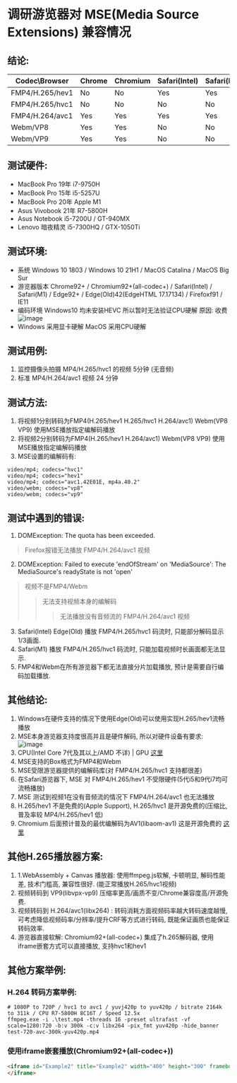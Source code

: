 # 调研游览器对 MSE(Media Source Extensions) 兼容情况
## 结论:
| Codec\Browser      | Chrome | Chromium | Safari(Intel) | Safari(M1) | Edge | Edge(Old) | Firefox | IE |
| ------------------ | ------ | -------- | ------------- | ---------- | ---- | --------- | ------- | -- |
| FMP4/H.265/hev1    | No     | No       | Yes           | Yes        | No   | Yes       | No      | No |
| FMP4/H.265/hvc1    | No     | No       | No            | No         | No   | No        | No      | No |
| FMP4/H.264/avc1    | Yes    | Yes      | Yes           | Yes        | Yes  | Yes       | No      | Yes |
| Webm/VP8           | Yes    | Yes      | No            | No         | Yes  | Yes       | Yes     | No |
| Webm/VP9           | Yes    | Yes      | No            | No         | Yes  | Yes       | No      | No |

## 测试硬件:
- MacBook Pro 19年 i7-9750H
- MacBook Pro 15年 i5-5257U
- MacBook Pro 20年 Apple M1
- Asus Vivobook 21年 R7-5800H
- Asus Notebook i5-7200U / GT-940MX
- Lenovo 暗夜精灵 i5-7300HQ / GTX-1050Ti

## 测试环境:
- 系统 Windows 10 1803 / Windows 10 21H1 / MacOS Catalina / MacOS Big Sur
- 游览器版本 Chrome92+ / Chromium92+(all-codec+) / Safari(Intel) / Safari(M1) / Edge92+ / Edge(Old)42(EdgeHTML 17.17134) / Firefoxf91 / IE11
- 编码环境 Windows10 均未安装HEVC 所以暂时无法验证CPU硬解 原因: 收费
![image](https://user-images.githubusercontent.com/12267648/131796896-e1745072-34e3-4c8b-a50d-62699a7b69a5.png)
- Windows 采用显卡硬解 MacOS 采用CPU硬解

## 测试用例:
1. 监控摄像头拍摄 MP4/H.265/hvc1 的视频 5分钟 (无音频)
2. 标准 MP4/H.264/avc1 视频 24 分钟

## 测试方法:
1. 将视频1分别转码为FMP4(H.265/hev1 H.265/hvc1 H.264/avc1) Webm(VP8 VP9) 使用MSE播放指定编解码播放
2. 将视频2分别转码为FMP4(H.265/hev1 H.264/avc1) Webm(VP8 VP9) 使用MSE播放指定编解码播放
3. MSE设置的编解码有:
```
video/mp4; codecs="hvc1" 
video/mp4; codecs="hev1"
video/mp4; codecs="avc1.42E01E, mp4a.40.2"
video/webm; codecs="vp8"
video/webm; codecs="vp9"
 ```
 
## 测试中遇到的错误:
1. DOMException: The quota has been exceeded. 
 > Firefox报错无法播放 FMP4/H.264/avc1 视频
2. DOMException: Failed to execute 'endOfStream' on 'MediaSource': The MediaSource's readyState is not 'open'
 > 视频不是FMP4/Webm
 >> 无法支持视频本身的编解码
 >>> 无法播放没有音频流的 FMP4/H.264/avc1 视频
3. Safari(Intel) Edge(Old) 播放 FMP4/H.265/hvc1 码流时, 只能部分解码显示1/3画面. 
4. Safari(M1) 播放 FMP4/H.265/hvc1 码流时, 只能加载视频时长画面都无法显示.
5. FMP4和Webm在所有游览器下都无法直接分片加载播放, 预计是需要自行编码加载播放.

## 其他结论:
1. Windows在硬件支持的情况下使用Edge(Old)可以使用实现H.265/hev1流畅播放
2. MSE本身游览器支持度很高并且是硬件解码, 所以对硬件设备有要求:
![image](https://user-images.githubusercontent.com/12267648/131797013-c83be538-bfb4-4825-9636-3f288612a7da.png)
3. CPU(Intel Core 7代及其以上/AMD 不详) | GPU [这里](https://developer.nvidia.com/video-encode-and-decode-gpu-support-matrix-new)
4. MSE支持的Box格式为FMP4和Webm
5. MSE受限游览器提供的编解码库(对 FMP4/H.265/hvc1 支持都很差)
6. 在Safari游览器下, MSE 对 FMP4/H.265/hev1 不受限硬件(5代i5和9代i7均可流畅播放)
7. MSE 测试到视频1在没有音频流的情况下 FMP4/H.264/avc1 也无法播放
8. H.265/hev1 不是免费的(Apple Support), H.265/hvc1 是开源免费的(压缩比,普及率较 MP4/H.265/hev1 低)
9. Chromium 后面预计普及的最优编解码为AV1(libaom-av1) 这是开源免费的 [这里](https://chromium.woolyss.com/#html5-audio-video)

## 其他H.265播放器方案:
1. 1.WebAssembly + Canvas 播放器: 使用ffmpeg.js软解, 卡顿明显, 解码性能差, 技术门槛高, 兼容性很好. (能正常播放H.265/hvc1视频)
2. 视频转码到 VP9(libvpx-vp9) 压缩率更高/画质不变/Chrome兼容度高/开源免费.
3. 视频转码到 H.264/avc1(libx264) : 转码消耗方面视频码率越大转码速度越慢, 可考虑降低视频码率/分辨率/提升CRF等方式进行转码, 既能保证画质也能保证转码效率.
4. 游览器直接软解: Chromium92+(all-codec+) 集成了h.265解码器, 使用iframe嵌套方式可以直接播放, 支持hvc1和hev1

## 其他方案举例:

### H.264 转码方案举例:
```
# 1080P to 720P / hvc1 to avc1 / yuvj420p to yuv420p / bitrate 2164k to 311k / CPU R7-5800H 8C16T / Speed 12.5x
ffmpeg.exe -i .\test.mp4 -threads 16 -preset ultrafast -vf scale=1280:720 -b:v 300k -c:v libx264 -pix_fmt yuv420p -hide_banner test-720-avc-300k-yuv420p.mp4
```

### 使用iframe嵌套播放(Chromium92+(all-codec+))
```html
<iframe id="Example2" title="Example2" width="400" height="300" frameborder="0" scrolling="no" marginheight="0" marginwidth="0" src="http://25.30.9.23/testh265/3333_265.mp4">
</iframe>
```

